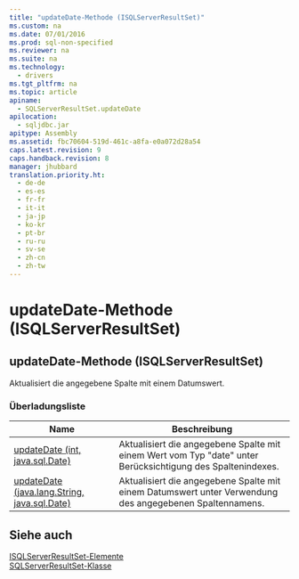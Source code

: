 ```yaml
---
title: "updateDate-Methode (ISQLServerResultSet)"
ms.custom: na
ms.date: 07/01/2016
ms.prod: sql-non-specified
ms.reviewer: na
ms.suite: na
ms.technology: 
  - drivers
ms.tgt_pltfrm: na
ms.topic: article
apiname: 
  - SQLServerResultSet.updateDate
apilocation: 
  - sqljdbc.jar
apitype: Assembly
ms.assetid: fbc70604-519d-461c-a8fa-e0a072d28a54
caps.latest.revision: 9
caps.handback.revision: 8
manager: jhubbard
translation.priority.ht: 
  - de-de
  - es-es
  - fr-fr
  - it-it
  - ja-jp
  - ko-kr
  - pt-br
  - ru-ru
  - sv-se
  - zh-cn
  - zh-tw
---
```

# updateDate-Methode (ISQLServerResultSet)
    
## updateDate\-Methode \(ISQLServerResultSet\)  
 Aktualisiert die angegebene Spalte mit einem Datumswert.  
  
### Überladungsliste  
  
|Name|Beschreibung|  
|----------|------------------|  
|[updateDate \(int, java.sql.Date\)](../content/updateDate-Method--int--java.sql.Date-.md)|Aktualisiert die angegebene Spalte mit einem Wert vom Typ "date" unter Berücksichtigung des Spaltenindexes.|  
|[updateDate \(java.lang.String, java.sql.Date\)](../content/updateDate-Method--java.lang.String--java.sql.Date-.md)|Aktualisiert die angegebene Spalte mit einem Datumswert unter Verwendung des angegebenen Spaltennamens.|  
  
## Siehe auch  
 [ISQLServerResultSet-Elemente](../content/SQLServerResultSet-Members.md)   
 [SQLServerResultSet-Klasse](../content/SQLServerResultSet-Class.md)  
  
  